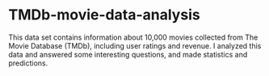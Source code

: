 # TMDb-movie-data-analysis
This data set contains information about 10,000 movies collected from The Movie Database (TMDb), including user ratings and revenue.
I analyzed this data and answered some interesting questions, and made statistics and predictions.  
